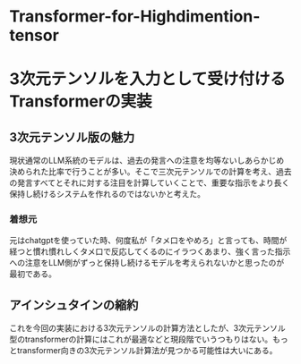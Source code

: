 # Transformer-for-Highdimention-tensor
# 3次元テンソルを入力として受け付けるTransformerの実装
## 3次元テンソル版の魅力
現状通常のLLM系統のモデルは、過去の発言への注意を均等ないしあらかじめ決められた比率で行うことが多い。そこで三次元テンソルでの計算を考え、過去の発言すべてとそれに対する注目を計算していくことで、重要な指示をより長く保持し続けるシステムを作れるのではないかと考えた。

### 着想元
元はchatgptを使っていた時、何度私が「タメ口をやめろ」と言っても、時間が経つと慣れ慣れしくタメ口で反応してくるのにイラつくあまり、強く言った指示への注意をLLM側がずっと保持し続けるモデルを考えられないかと思ったのが最初である。

## アインシュタインの縮約
これを今回の実装における3次元テンソルの計算方法としたが、3次元テンソル型のtransformerの計算にはこれが最適などと現段階でいうつもりはない。もっとtransformer向きの3次元テンソル計算法が見つかる可能性は大いにある。
